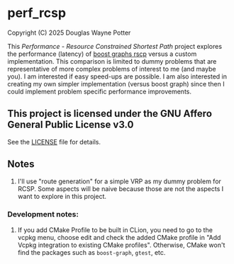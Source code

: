 # perf_rcsp
Copyright (C) 2025 Douglas Wayne Potter

This *Performance - Resource Constrained Shortest Path* project explores the performance (latency)
of [boost graphs rscp](https://www.boost.org/doc/libs/1_88_0/libs/graph/doc/r_c_shortest_paths.html) versus
a custom implementation. This comparison is limited to dummy problems that are representative of more
complex problems of interest to me (and maybe you). I am interested if easy speed-ups are possible.
I am also interested in creating my own simpler implementation (versus boost graph) since then I could
implement problem specific performance improvements.

## This project is licensed under the GNU Affero General Public License v3.0

See the [LICENSE](./LICENSE) file for details.

## Notes

1. I'll use "route generation" for a simple VRP as my dummy problem for RCSP. Some aspects will be naive because those
   are not the aspects I want to explore in this project.


### Development notes:

1. If you add CMake Profile to be built in CLion, you need to go to the vcpkg menu, choose edit and check the added
   CMake profile in "Add Vcpkg integration to existing CMake profiles". Otherwise, CMake won't find the packages such
   as `boost-graph`, `gtest`, etc.
